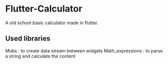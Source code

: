 # Flutter-Calculator

A old school basic calculator made in flutter.

## Used libraries

Mobx : to create data stream between widgets
Math_expressions : to parse a string and calculate the content
